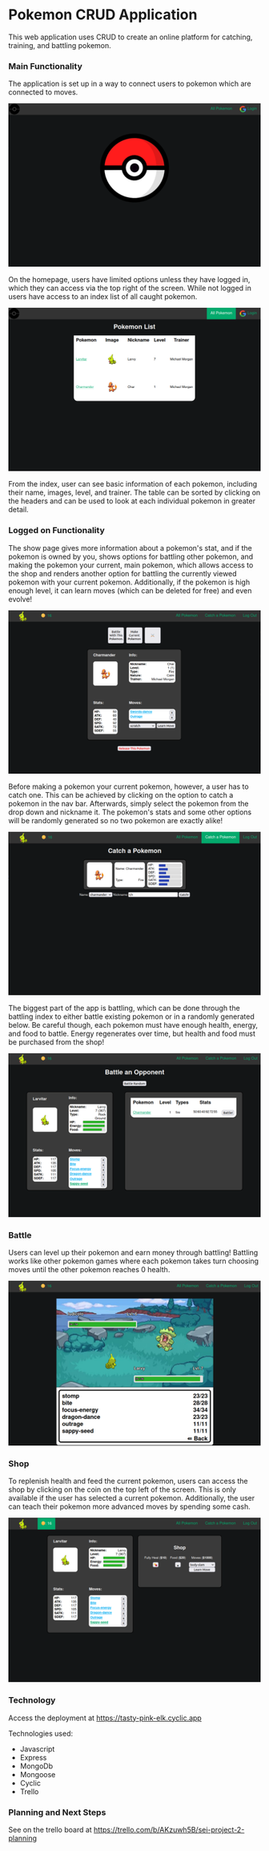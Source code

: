 # Pokemon CRUD Application

This web application uses CRUD to create an online platform for catching, training, and battling pokemon.

### Main Functionality

The application is set up in a way to connect users to pokemon which are connected to moves.

![Home Page](images/Homepage.png)

On the homepage, users have limited options unless they have logged in, which they can access via the top right of the screen. While not logged in users have access to an index list of all caught pokemon.

![Index](images/All%20Pokemon.png)

From the index, user can see basic information of each pokemon, including their name, images, level, and trainer. The table can be sorted by clicking on the headers and can be used to look at each individual pokemon in greater detail.

### Logged on Functionality

The show page gives more information about a pokemon's stat, and if the pokemon is owned by you, shows options for battling other pokemon, and making the pokemon your current, main pokemon, which allows access to the shop and renders another option for battling the currently viewed pokemon with your current pokemon. Additionally, if the pokemon is high enough level, it can learn moves (which can be deleted for free) and even evolve!

![Show](images/ShowPage.png)

Before making a pokemon your current pokemon, however, a user has to catch one. This can be achieved by clicking on the option to catch a pokemon in the nav bar. Afterwards, simply select the pokemon from the drop down and nickname it. The pokemon's stats and some other options will be randomly generated so no two pokemon are exactly alike!

![New](images/NewPokemon.png)

The biggest part of the app is battling, which can be done through the battling index to either battle existing pokemon or in a randomly generated below. Be careful though, each pokemon must have enough health, energy, and food to battle. Energy regenerates over time, but health and food must be purchased from the shop!

![Battleindex](images/Battle.png)

### Battle

Users can level up their pokemon and earn money through battling! Battling works like other pokemon games where each pokemon takes turn choosing moves until the other pokemon reaches 0 health. 

![Battle](images/BattleGame.png)

### Shop

To replenish health and feed the current pokemon, users can access the shop by clicking on the coin on the top left of the screen. This is only available if the user has selected a current pokemon. Additionally, the user can teach their pokemon more advanced moves by spending some cash.

![Shop](images/Shop.png)

### Technology

Access the deployment at https://tasty-pink-elk.cyclic.app

Technologies used:

- Javascript
- Express
- MongoDb
- Mongoose
- Cyclic
- Trello

### Planning and Next Steps

See on the trello board at https://trello.com/b/AKzuwh5B/sei-project-2-planning